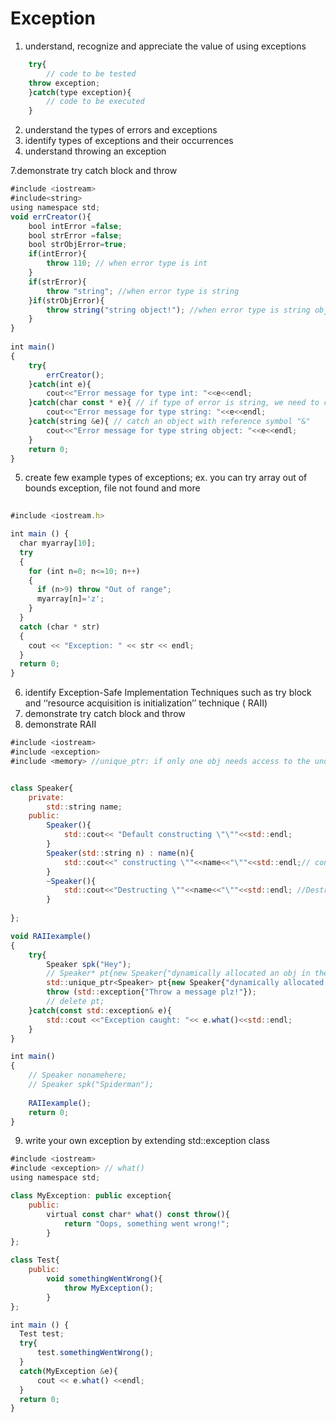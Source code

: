 # Exception




1. understand, recognize and appreciate the value of using exceptions 
```javascript
    try{
        // code to be tested
	throw exception;
    }catch(type exception){
        // code to be executed 
    }

```



2. understand the types of errors and exceptions
3. identify types of exceptions and their occurrences
4. understand throwing an exception

7.demonstrate try catch block and throw
```javascript
#include <iostream>
#include<string> 
using namespace std;
void errCreator(){
    bool intError =false;
    bool strError =false;
    bool strObjError=true;
    if(intError){
        throw 110; // when error type is int 
    }
    if(strError){
        throw "string"; //when error type is string  
    }if(strObjError){
        throw string("string object!"); //when error type is string object created by string class
    }
}
 
int main()
{
    try{
        errCreator();
    }catch(int e){
        cout<<"Error message for type int: "<<e<<endl;
    }catch(char const * e){ // if type of error is string, we need to catch it w/ char const *(pointer) 
        cout<<"Error message for type string: "<<e<<endl;
    }catch(string &e){ // catch an object with reference symbol "&"
        cout<<"Error message for type string object: "<<e<<endl;
    }
    return 0;
}

```

5. create few example types of  exceptions; ex. you can try array out of bounds exception, file not found and more
```javascript
 
#include <iostream.h>

int main () {
  char myarray[10];
  try
  {
    for (int n=0; n<=10; n++)
    {
      if (n>9) throw "Out of range";
      myarray[n]='z';
    }
  }
  catch (char * str)
  {
    cout << "Exception: " << str << endl;
  }
  return 0;
}

```

6. identify Exception-Safe Implementation Techniques such as try block and ‘‘resource acquisition is initialization’’ technique ( RAII)
7. demonstrate try catch block and throw
8. demonstrate RAII
```javascript
#include <iostream>
#include <exception>
#include <memory> //unique_ptr: if only one obj needs access to the underlying pointer  (smart pointer)


class Speaker{
    private:
        std::string name;
    public:
        Speaker(){
            std::cout<< "Default constructing \"\""<<std::endl;   
        }
        Speaker(std::string n) : name(n){
            std::cout<<" constructing \""<<name<<"\""<<std::endl;// constructor acquires resorce
        }
        ~Speaker(){
            std::cout<<"Destructing \""<<name<<"\""<<std::endl; //Destructor releases resource
        }
    
};

void RAIIexample()
{
    try{
        Speaker spk("Hey");
        // Speaker* pt{new Speaker{"dynamically allocated an obj in the heap"}};      //raw pointer doesn't have a destructor, so manual deletion is required
        std::unique_ptr<Speaker> pt{new Speaker{"dynamically allocated an obj in the heap"}}; // unique pointer comes with a destructor, so we don't need to manually delete it
        throw (std::exception{"Throw a message plz!"});
        // delete pt;
    }catch(const std::exception& e){
        std::cout <<"Exception caught: "<< e.what()<<std::endl;
    }
}

int main()
{
    // Speaker nonamehere;
    // Speaker spk("Spiderman");
    
    RAIIexample();
    return 0;
}

```


9. write your own exception by extending std::exception class
```javascript
#include <iostream>
#include <exception> // what()
using namespace std;

class MyException: public exception{
    public:
        virtual const char* what() const throw(){
            return "Oops, something went wrong!";
        }
};

class Test{
    public:
        void somethingWentWrong(){
            throw MyException();
        }
};

int main () {
  Test test;
  try{
      test.somethingWentWrong();
  }
  catch(MyException &e){
      cout << e.what() <<endl; 
  }
  return 0;
}
```
